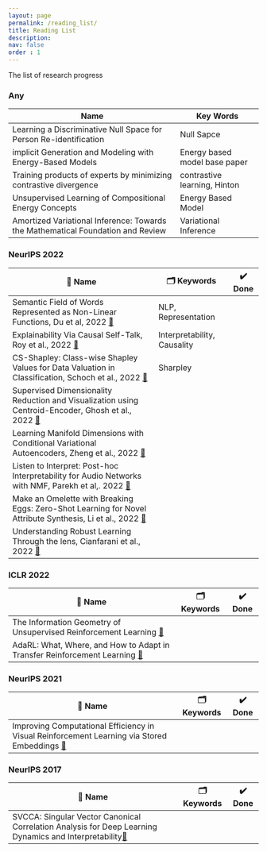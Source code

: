 ```yaml
---
layout: page
permalink: /reading_list/
title: Reading List
description: 
nav: false
order : 1
---
```



The list of research progress 


<div align=left markdown="1">


### Any 

|Name| Key Words|
|---|---|
|Learning a Discriminative Null Space for Person Re-identification|  Null Sapce| 
|implicit Generation and Modeling with Energy-Based Models| Energy based model base paper | 
|Training products of experts by minimizing contrastive divergence | contrastive learning, Hinton |
|Unsupervised Learning of Compositional Energy Concepts | Energy Based Model | 
|Amortized Variational Inference: Towards the Mathematical Foundation and Review | Variational Inference |


### NeurIPS 2022

| 📜 Name | 🗂 Keywords | ✔️ Done|
|---|---|---|
|Semantic Field of Words Represented as Non-Linear Functions, Du et al, 2022 [🔗](https://neurips.cc/virtual/2022/poster/54361) |NLP, Representation | | 
|Explainability Via Causal Self-Talk, Roy et al., 2022 [🔗](https://neurips.cc/virtual/2022/poster/54775)| Interpretability, Causality | |
|CS-Shapley: Class-wise Shapley Values for Data Valuation in Classification, Schoch et al., 2022 [🔗](https://neurips.cc/virtual/2022/poster/53147) |Sharpley |
|Supervised Dimensionality Reduction and Visualization using Centroid-Encoder, Ghosh et al., 2022 [🔗](https://neurips.cc/virtual/2022/poster/56127)||
|Learning Manifold Dimensions with Conditional Variational Autoencoders, Zheng et al., 2022 [🔗](https://neurips.cc/virtual/2022/poster/54434)|||
|Listen to Interpret: Post-hoc Interpretability for Audio Networks with NMF, Parekh et al,. 2022 [🔗](https://neurips.cc/virtual/2022/poster/54064)|||
|Make an Omelette with Breaking Eggs: Zero-Shot Learning for Novel Attribute Synthesis, Li et al., 2022 [🔗](https://neurips.cc/virtual/2022/poster/54453)|||
|Understanding Robust Learning Through the lens, Cianfarani et al., 2022 [🔗](https://neurips.cc/virtual/2022/poster/55106)|||




### ICLR 2022

| 📜 Name | 🗂 Keywords | ✔️ Done|
|---|---|---|
|The Information Geometry of Unsupervised Reinforcement Learning [🔗](https://arxiv.org/abs/2110.02719)|||
|AdaRL: What, Where, and How to Adapt in Transfer Reinforcement Learning [🔗](https://arxiv.org/abs/2107.02729)| ||


### NeurIPS 2021

| 📜 Name | 🗂 Keywords | ✔️ Done|
|---|---|---|
|Improving Computational Efficiency in Visual Reinforcement Learning via Stored Embeddings [🔗](https://arxiv.org/abs/2103.02886)|||  


### NeurIPS 2017

| 📜 Name | 🗂 Keywords | ✔️ Done|
|---|---|---|
|SVCCA: Singular Vector Canonical Correlation Analysis for Deep Learning Dynamics and Interpretability[🔗](https://arxiv.org/abs/1706.05806)|||



</div>

